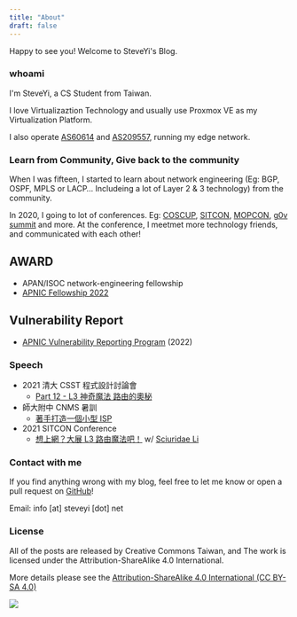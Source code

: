 ```yaml
---
title: "About"
draft: false
---
```


Happy to see you! Welcome to SteveYi's Blog.

### whoami

I'm SteveYi, a CS Student from Taiwan.

I love Virtualizaztion Technology and usually use Proxmox VE as my Virtualization Platform.

I also operate [AS60614](https://whois.steveyi.net/whois/AS60614) and [AS209557](https://whois.steveyi.net/whois/AS209557), running my edge network.

### Learn from Community, Give back to the community

When I was fifteen, I started to learn about network engineering (Eg: BGP, OSPF, MPLS or LACP… Includeing a lot of Layer 2 & 3 technology) from the community.

In 2020, I going to lot of conferences. Eg: [COSCUP](https://coscup.org/), [SITCON](https://sitcon.org/), [MOPCON](https://mopcon.org/2020/), [g0v summit](https://g0v.tw/) and more. At the conference, I meetmet more technology friends, and communicated with each other!

## AWARD

- APAN/ISOC network-engineering fellowship
- [APNIC Fellowship 2022](https://www.apnic.net/community/fellowship/fs-2022/fellows/)

## Vulnerability Report

- [APNIC Vulnerability Reporting Program](https://www.apnic.net/community/security/apnic-vulnerability-reporting-program/#collapseThree) (2022)

### Speech

- 2021 清大 CSST 程式設計討論會
  - [Part 12 - L3 神奇魔法 路由的奧秘](https://www.slideshare.net/ZongYiYo/20210607-csst)
- 師大附中 CNMS 暑訓
  - [著手打造一個小型 ISP]()
- 2021 SITCON Conference
  - [想上網？大展 L3 路由魔法吧！](https://sitcon.org/2021/agenda/5860c3e8-a7a6-4c7b-afee-7797e777725e) w/ [Sciuridae Li](https://sciuridae.me/)

### Contact with me

If you find anything wrong with my blog, feel free to let me know or open a pull request on [GitHub](https://github.com/steveyiyo/blog_source/pulls)!

Email: info [at] steveyi [dot] net

### License

All of the posts are released by Creative Commons Taiwan, and The work is licensed under the Attribution-ShareAlike 4.0 International.

More details please see the [Attribution-ShareAlike 4.0 International (CC BY-SA 4.0)](http://creativecommons.org/licenses/by-sa/4.0/)

![](https://mirrors.creativecommons.org/presskit/buttons/88x31/png/by-nc-sa.png)